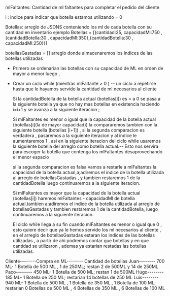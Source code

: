 mlFaltantes: Cantidad de ml faltantes para completar el pedido del cliente

i : indice para indicar que botella estamos utilizando = 0

Botellas: arreglo de JSONS conteniendo los ml de cada botella con su cantidad en inventario ejemplo Botellas = [{cantidad:25, capacidadMl:750 , {cantidadBotella:30 , capacidadMl:350},{cantidadBotella:30 , capacidadMl:250}}]

botellasGastadas = [] arreglo donde almacenaremos los indices de las botellas utilizadas

- Primero se ordenarian las botellas con su capacidad de ML en orden de mayor a menor luego ,

- Crear un ciclo while (mientras mlFaltante > 0 ) -- un ciclo a repetirse hasta que le hayamos servido la cantidad de ml necesarios al cliente

  Si la cantidadBotella de la botella actual (botellas[i]) es = a 0 se pasa a la siguiente botella ya que no hay mas botellas en existencia haciendo i=i+1 y se avanza a la siguiente iteracion ;

  Si mlFaltantes es menor o igual que la capacidad de la botella actual (botellas[i](la de mayor capacidad)) la compararemos tambien con la siguiente botella (botellas [i+1]) , si la segunda comparacion es verdadera , pasaremos a la siguiente iteracion y al indice le aumentaremos 1 , asi en la siguiente iteracion del ciclo while usaremos la siguiente botella del arreglo como botella actual.-- Esto nos servira para escoger la botella que contenga los mlFaltantes desaprovechando el menor espacio

  si la segunda comparacion es falsa vamos a restarle a mlFaltantes la capacidad de la botella actual,a;adiremos el indice de la botella utilizada al arreglo de botellasGastadas , y tambien restaremos 1 de la cantidadBotella luego continuaremos a la siguiente iteracion.

  Si mlFaltantes es mayor que la capacidad de la botella actual (botellas[i]) haremos mlFaltantes - capacidadMl de botella actual,tambien a;adiremos el indice de la botella utilizada al arreglo de botellasGastadas y tambien restaremos 1 de la cantidadBotella, luego continuaremos a la siguiente iteracion.

  El ciclo while llega a su fin cuando mlFaltantes es menor o igual que 0 , esto quiere decir que ya le hemos servido los ml necesarios al cliente , en el arreglo de botellasGastadas estaran los indices de las botellas utilizadas , a partir de ahi podremos contar que botellas y en que cantidad se utilizaron , ademas ya estarian restadas las botellas utilizadas.

Cliente--------Compra en ML-------- Cantidad de botellas
Juan-------- 700 ML- 1 Botella de 500 ML , 1 de 250ML; restan 2 de 500ML y 14 de 250ML
Paco-------- 450 ML- 1 Botella de 500 ML; restan 1 de 500ML
Hugo-------- 185 ML- 1 Botella de 250 ML; restarian 14 botellas de 250 ML
Luis-------- 940 ML- 1 Botella de 500 ML , 1 Botella de 350 ML , 1 Botella de 100 ML; restarian 0 Botellas de 500 ML , 4 Botellas de 350 ML , 6 Botellas de 100 ML
